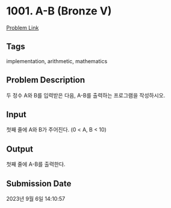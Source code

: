 # 1001. A-B (Bronze V) 

[Problem Link](https://www.acmicpc.net/problem/1001) 

## Tags

implementation, arithmetic, mathematics

## Problem Description

<p>두 정수 A와 B를 입력받은 다음, A-B를 출력하는 프로그램을 작성하시오.</p>

## Input

 <p>첫째 줄에 A와 B가 주어진다. (0 < A, B < 10)</p>

## Output

 <p>첫째 줄에 A-B를 출력한다.</p>

## Submission Date

2023년 9월 6일 14:10:57

